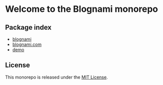 # Welcome to the Blognami monorepo

## Package index

- [blognami](https://github.com/blognami/blognami/tree/main/packages/blognami)
- [blognami.com](https://github.com/blognami/blognami/tree/main/packages/blognami.com)
- [demo](https://github.com/blognami/blognami/tree/main/packages/demo)

## License

This monorepo is released under the [MIT License](https://opensource.org/licenses/MIT).
